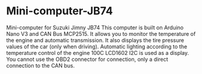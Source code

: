 # Mini-computer-JB74
Mini-computer for Suzuki Jimny JB74
This computer is built on Arduino Nano V3 and CAN Bus MCP2515.
It allows you to monitor the temperature of the engine and automatic transmission. 
It also displays the tire pressure values of the car (only when driving). 
Automatic lighting according to the temperature control of the engine 100C
LCD1602 I2C is used as a display. 
You cannot use the OBD2 connector for connection, only a direct connection to the CAN bus.
